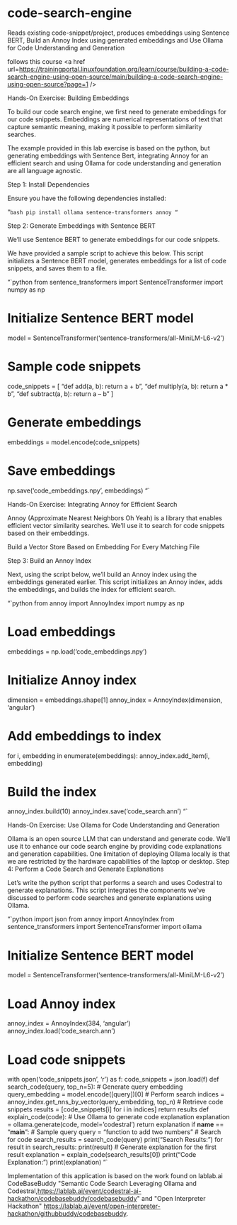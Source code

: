 # code-search-engine
Reads existing code-snippet/project, produces embeddings using Sentence BERT, Build an Annoy Index using generated embeddings and Use Ollama for Code Understanding and Generation

follows this course
<a href url=https://trainingportal.linuxfoundation.org/learn/course/building-a-code-search-engine-using-open-source/main/building-a-code-search-engine-using-open-source?page=1 />


Hands-On Exercise: Building Embeddings

To build our code search engine, we first need to generate embeddings for our code snippets. Embeddings are numerical representations of text that capture semantic meaning, making it possible to perform similarity searches.

The example provided in this lab exercise is based on the python, but generating embeddings with Sentence Bert, integrating Annoy for an efficient search and using Ollama for code understanding and generation are all language agnostic.

 
Step 1: Install Dependencies

Ensure you have the following dependencies installed:

“`bash
pip install ollama sentence-transformers annoy
“`

 
Step 2: Generate Embeddings with Sentence BERT

We’ll use Sentence BERT to generate embeddings for our code snippets.

We have provided a sample script to achieve this below. This script initializes a Sentence BERT model, generates embeddings for a list of code snippets, and saves them to a file.

“`python
from sentence_transformers import SentenceTransformer
import numpy as np
# Initialize Sentence BERT model
model = SentenceTransformer(‘sentence-transformers/all-MiniLM-L6-v2’)
# Sample code snippets
code_snippets = [
    “def add(a, b): return a + b”,
    “def multiply(a, b): return a * b”,
    “def subtract(a, b): return a – b”
]
# Generate embeddings
embeddings = model.encode(code_snippets)
# Save embeddings
np.save(‘code_embeddings.npy’, embeddings)
“`


Hands-On Exercise: Integrating Annoy for Efficient Search

Annoy (Approximate Nearest Neighbors Oh Yeah) is a library that enables efficient vector similarity searches. We’ll use it to search for code snippets based on their embeddings.

 

Build a Vector Store Based on Embedding For Every Matching File


Step 3: Build an Annoy Index

Next, using the script below, we’ll build an Annoy index using the embeddings generated earlier. This script initializes an Annoy index, adds the embeddings, and builds the index for efficient search.

“`python
from annoy import AnnoyIndex
import numpy as np
# Load embeddings
embeddings = np.load(‘code_embeddings.npy’)
# Initialize Annoy index
dimension = embeddings.shape[1]
annoy_index = AnnoyIndex(dimension, ‘angular’)
# Add embeddings to index
for i, embedding in enumerate(embeddings):
    annoy_index.add_item(i, embedding)
# Build the index
annoy_index.build(10)
annoy_index.save(‘code_search.ann’)
“`

Hands-On Exercise: Use Ollama for Code Understanding and Generation

Ollama is an open source LLM that can understand and generate code. We’ll use it to enhance our code search engine by providing code explanations and generation capabilities. One limitation of deploying Ollama locally is that we are restricted by the hardware capabilities of the laptop or desktop.
Step 4: Perform a Code Search and Generate Explanations

Let’s write the python script that performs a search and uses Codestral to generate explanations. This script integrates the components we’ve discussed to perform code searches and generate explanations using Ollama.

“`python
import json
from annoy import AnnoyIndex
from sentence_transformers import SentenceTransformer
import ollama
# Initialize Sentence BERT model
model = SentenceTransformer(‘sentence-transformers/all-MiniLM-L6-v2’)
# Load Annoy index
annoy_index = AnnoyIndex(384, ‘angular’)
annoy_index.load(‘code_search.ann’)
# Load code snippets
with open(‘code_snippets.json’, ‘r’) as f:
    code_snippets = json.load(f)
def search_code(query, top_n=5):
    # Generate query embedding
    query_embedding = model.encode([query])[0]
    # Perform search
    indices = annoy_index.get_nns_by_vector(query_embedding, top_n)
    # Retrieve code snippets
    results = [code_snippets[i] for i in indices]
    return results
def explain_code(code):
    # Use Ollama to generate code explanation
    explanation = ollama.generate(code, model=’codestral’)
    return explanation
if __name__ == “__main__”:
    # Sample query
    query = “function to add two numbers”
    # Search for code
    search_results = search_code(query)
    print(“Search Results:”)
    for result in search_results:
        print(result)
    # Generate explanation for the first result
    explanation = explain_code(search_results[0])
    print(“Code Explanation:”)
    print(explanation)
“`


Implementation of this application is based on the work found on lablab.ai CodeBaseBuddy "Semantic Code Search Leveraging Ollama and Codestral,https://lablab.ai/event/codestral-ai-hackathon/codebasebuddy/codebasebuddy" and "Open Interpreter Hackathon" https://lablab.ai/event/open-interpreter-hackathon/githubbuddy/codebasebuddy.

